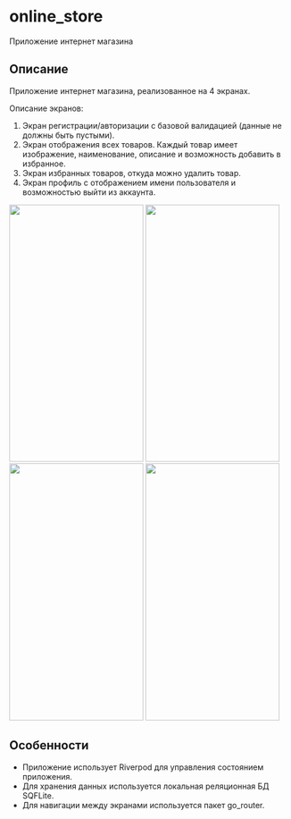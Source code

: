 # online_store

Приложение интернет магазина

## Описание

Приложение интернет магазина, реализованное на 4 экранах. 

Описание экранов:

1. Экран регистрации/авторизации с базовой валидацией (данные не должны быть пустыми).
2. Экран отображения всех товаров. Каждый товар имеет изображение, наименование, описание и возможность добавить в избранное.
3. Экран избранных товаров, откуда можно удалить товар.
4. Экран профиль с отображением имени пользователя и возможностью выйти из аккаунта.

<img src="https://github.com/Ducascas/online_store/blob/master/assets/login_screen.png" width="240" height="460">
<img src="https://github.com/Ducascas/online_store/blob/master/assets/home_screen.png" width="240" height="460">
<img src="https://github.com/Ducascas/online_store/blob/master/assets/favorites_screen.png" width="240" height="460">
<img src="https://github.com/Ducascas/online_store/blob/master/assets/profile_screen.png" width="240" height="460">

## Особенности
- Приложение использует Riverpod для управления состоянием приложения.
- Для хранения данных используется локальная реляционная БД SQFLite.
- Для навигации между экранами используется пакет go_router.
